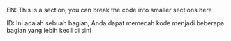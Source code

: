 EN:
This is a section, you can break the code into smaller sections here

ID:
Ini adalah sebuah bagian, Anda dapat memecah kode menjadi beberapa bagian yang lebih kecil di sini